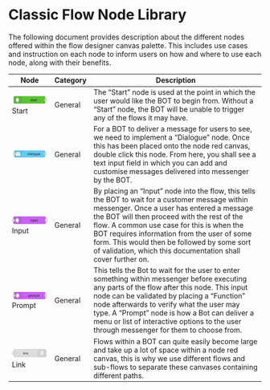 # Classic Flow Node Library
The following document provides description about the different nodes offered within the flow designer canvas palette. This includes use cases and instruction on each node to inform users on how and where to use each node, along with their benefits.

|   Node   | Category | Description |
|-------------|----------|-------------|
| ![start](images/start.png) Start     |   General       | The “Start” node is used at the point in which the user would like the BOT to begin from. Without a “Start” node, the BOT will be unable to trigger any of the flows it may have. |      
|![Dialogue](images/dialogue.png)| General         |For a BOT to deliver a message for users to see, we need to implement a “Dialogue” node. Once this has been placed onto the node red canvas, double click this node. 	From here, you shall see a text input field in which you can add and customise messages delivered into messenger by the BOT. |    
| ![start](images/input.png) Input     |     General     | By placing an “Input” node into the flow, this tells the BOT to wait for a customer message within messenger. Once a user has entered a message the BOT will then proceed with the rest of the flow. A common use case for this is when the BOT requires information from the user of some form. This would then be followed by some sort of validation, which this documentation shall cover further on.|   
|  ![Dialogue](images/prompt.png) Prompt   | General         |This tells the Bot to wait for the user to enter something within messenger before executing any parts of the flow after this node. This input node can be validated by placing a “Function” node afterwards to verify what the user may type. A “Prompt” node is how a Bot can deliver a menu or list of interactive options to the user through messenger for them to choose from. |
| ![Dialogue](images/link.png) Link   |   General       |	Flows within a BOT can quite easily become large and take up a lot of space within a node red canvas, this is why we use different flows and sub-flows to separate these canvases containing different paths.| |
